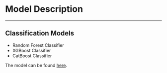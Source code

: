 # Model Description
---

## Classification Models

* Random Forest Classifier
* XGBoost Classifier
* CatBoost Classifier

The model can be found [here]([https://duckduckgo.com](https://colab.research.google.com/drive/10QtuiFS4XH6p1Ev8zUt4P58YAsJwIjLk?usp=sharing)).
